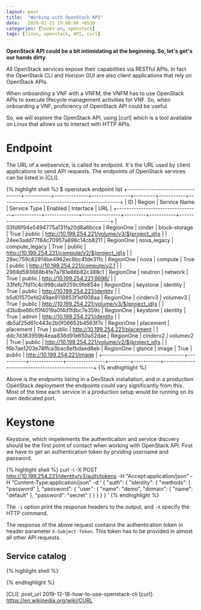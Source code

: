 ```yaml
---
layout: post
title:  "Working with OpenStack API"
date:   2020-02-21 19:00:00 +0530
categories: [hands-on, openstack]
tags: [linux, openstack, API, curl]
---
```


**OpenStack API could be a bit intimidating at the beginning. So, let's get's our hands dirty.**

All OpenStack services expose their capabilities via RESTful APIs. In fact the OpenStack CLI and Horizon GUI are also client applications that rely on OpenStack APIs.

When onboarding a VNF with a VNFM, the VNFM has to use OpenStack APIs to execute lifecycle management activities for VNF. So, when onboarding a VNF, proficiency of OpenStack API could be useful.

So, we will explore the OpenStack API, using [curl] which is a tool available on Linux that allows us to interact with HTTP APIs.

# Endpoint

The URL of a webservice, is called its endpoint. It's the URL used by client applications to send API requests. The endpoints of OpenStack services can be listed in [CLI].

{% highlight shell %}
$ openstack endpoint list
+----------------------------------+-----------+--------------+----------------+---------+-----------+-------------------------------------------------+
| ID                               | Region    | Service Name | Service Type   | Enabled | Interface | URL                                             |
+----------------------------------+-----------+--------------+----------------+---------+-----------+-------------------------------------------------+
| 03fd6f94e5494775a131fa20d8a6bcce | RegionOne | cinder       | block-storage  | True    | public    | http://10.199.254.221/volume/v3/$(project_id)s  |
| 24ee3add77f84c70957a898c14cb8211 | RegionOne | nova_legacy  | compute_legacy | True    | public    | http://10.199.254.221/compute/v2/$(project_id)s |
| 28ec759c82914be4962ec8bc41de311c | RegionOne | nova         | compute        | True    | public    | http://10.199.254.221/compute/v2.1              |
| 2968d593668b4fe7a781e86b82c388c1 | RegionOne | neutron      | network        | True    | public    | http://10.199.254.221:9696/                     |
| 33fefc7fd11c4c998cda9259c9fe854e | RegionOne | keystone     | identity       | True    | public    | http://10.199.254.221/identity                  |
| b5d01570efd249ae9118853f1ef008aa | RegionOne | cinderv3     | volumev3       | True    | public    | http://10.199.254.221/volume/v3/$(project_id)s  |
| d3bdbe66cf0f4019a0f4d1fdbc7e359c | RegionOne | keystone     | identity       | True    | admin     | http://10.199.254.221/identity                  |
| db5af25d61c443e2b0f06652b4563f7c | RegionOne | placement    | placement      | True    | public    | http://10.199.254.221/placement                 |
| ddc7d363959b4eaa836d91e650a52dae | RegionOne | cinderv2     | volumev2       | True    | public    | http://10.199.254.221/volume/v2/$(project_id)s  |
| f6b7ae1203e74ffca3bac6efbdaed8eb | RegionOne | glance       | image          | True    | public    | http://10.199.254.221/image                     |
+----------------------------------+-----------+--------------+----------------+---------+-----------+-------------------------------------------------+
{% endhighlight %} 

Above is the endpoints listing in a DevStack installation, and in a production OpenStack deployment the endpoints could vary significantly from this. Most of the time each service in a production setup would be running on its own dedicated port. 

# Keystone

Keystone, which impelements the authentication and service discvery should be the first point of contact when working with OpenStack API. First we have to get an authentication token by prviding username and password.

{% highlight shell %}
curl -i -X POST http://10.199.254.221/identity/v3/auth/tokens -H "Accept:application/json" -H "Content-Type:application/json" -d '
{
    "auth": {
        "identity": {
            "methods": [
                "password"
            ],
            "password": {
                "user": {
                    "name": "demo",
                    "domain": {
                        "name": "default"
                    },
                    "password": "secret"
                }
            }
        }
    }
}
'
{% endhighlight %} 

The `-i` option print the response headers to the output, and `-X` specify the HTTP command.

The response of the above request contains the authentication token in header parameter `X-Subject-Token`. This token has to be provided in almost all other API requests.

## Service catalog

{% highlight shell %}

{% endhighlight %} 

[CLI]: post_url 2019-12-18-how-to-use-openstack-cli
[curl]: https://en.wikipedia.org/wiki/CURL